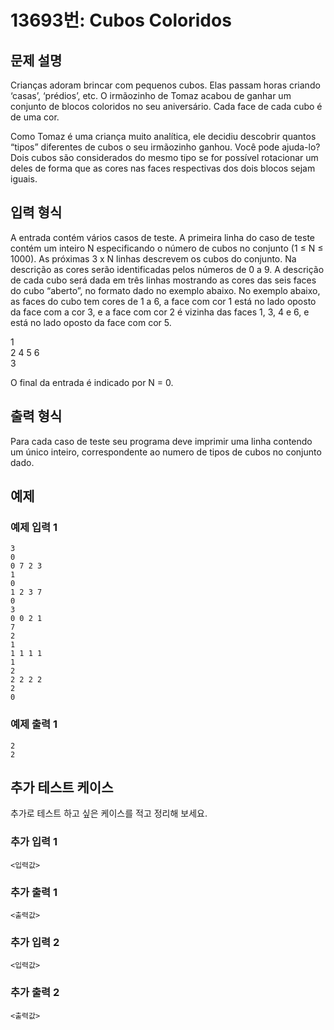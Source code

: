 # 13693번: Cubos Coloridos

## 문제 설명


<p>Crianças adoram brincar com pequenos cubos. Elas passam horas criando ‘casas’, ‘prédios’, etc. O irmãozinho de Tomaz acabou de ganhar um conjunto de blocos coloridos no seu aniversário. Cada face de cada cubo é de uma cor.</p>

<p>Como Tomaz é uma criança muito analítica, ele decidiu descobrir quantos “tipos” diferentes de cubos o seu irmãozinho ganhou. Você pode ajuda-lo? Dois cubos são considerados do mesmo tipo se for possível rotacionar um deles de forma que as cores nas faces respectivas dos dois blocos sejam iguais.</p>



## 입력 형식


<p>A entrada contém vários casos de teste. A primeira linha do caso de teste contém um inteiro N especificando o número de cubos no conjunto (1 ≤ N ≤ 1000). As próximas 3 x N linhas descrevem os cubos do conjunto. Na descrição as cores serão identificadas pelos números de 0 a 9. A descrição de cada cubo será dada em três linhas mostrando as cores das seis faces do cubo “aberto”, no formato dado no exemplo abaixo. No exemplo abaixo, as faces do cubo tem cores de 1 a 6, a face com cor 1 está no lado oposto da face com a cor 3, e a face com cor 2 é vizinha das faces 1, 3, 4 e 6, e está no lado oposto da face com cor 5.</p>

<p>1<br>
2 4 5 6<br>
3</p>

<p>O final da entrada é indicado por N = 0.</p>



## 출력 형식


<p>Para cada caso de teste seu programa deve imprimir uma linha contendo um único inteiro, correspondente ao numero de tipos de cubos no conjunto dado.</p>



## 예제

### 예제 입력 1

```
3
0
0 7 2 3
1
0
1 2 3 7
0
3
0 0 2 1
7
2
1
1 1 1 1
1
2
2 2 2 2
2
0

```

### 예제 출력 1

```
2
2

```
          




## 추가 테스트 케이스

추가로 테스트 하고 싶은 케이스를 적고 정리해 보세요.

### 추가 입력 1

```
<입력값>
```

### 추가 출력 1

```
<출력값>
```

### 추가 입력 2

```
<입력값>
```

### 추가 출력 2

```
<출력값>
```
  